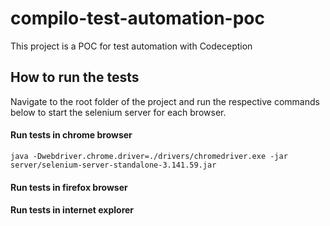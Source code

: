 # compilo-test-automation-poc
This project is a POC for test automation with Codeception

## How to run the tests
Navigate to the root folder of the project and run the respective commands below to start the selenium server for each browser.

#### Run tests in chrome browser
`java -Dwebdriver.chrome.driver=./drivers/chromedriver.exe -jar server/selenium-server-standalone-3.141.59.jar`

#### Run tests in firefox browser

#### Run tests in internet explorer
